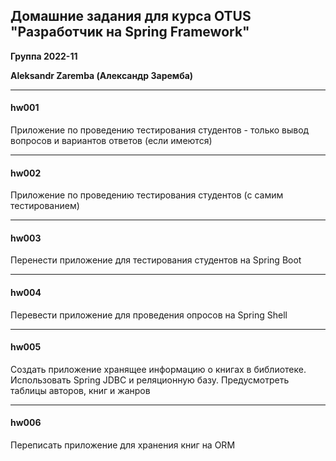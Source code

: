 ## Домашние задания для курса OTUS "Разработчик на Spring Framework"

**Группа 2022-11**

**Aleksandr Zaremba (Александр Заремба)**

---
#### hw001

Приложение по проведению тестирования студентов - только вывод вопросов и вариантов ответов (если имеются)

---
#### hw002

Приложение по проведению тестирования студентов (с самим тестированием)

---
#### hw003

Перенести приложение для тестирования студентов на Spring Boot

---
#### hw004

Перевести приложение для проведения опросов на Spring Shell

---
#### hw005

Создать приложение хранящее информацию о книгах в библиотеке. Использовать Spring JDBC и реляционную базу. Предусмотреть таблицы авторов, книг и жанров

---
#### hw006

Переписать приложение для хранения книг на ORM
